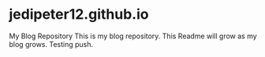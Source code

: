 # jedipeter12.github.io
My Blog Repository
This is my blog repository. This Readme will grow as my blog grows. 
Testing push.